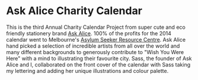 # Ask Alice Charity Calendar

 This is the third Annual Charity Calendar Project from super cute and eco friendly stationery brand [Ask Alice](http://www.askalicestationery.au/). 100% of the profits for the 2014 calendar went to Melbourne's [Asylum Seeker Resource Centre](http://www.asrc.org.au/). Ask Alice hand picked a selection of incredible artists from all over the world and many different backgrounds to generously contribute to "Wish You Were Here" with a mind to illustrating their favourite city. Sass, the founder of Ask Alice and I, collaborated on the front cover of the calendar with Sass taking my lettering and adding her unique illustrations and colour palette.  